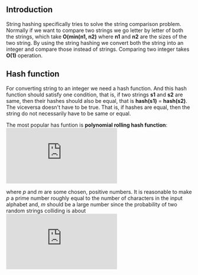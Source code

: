 ## Introduction

String hashing specifically tries to solve the string comparison problem. Normally if we want to compare two strings we go letter by letter of both the strings, which take **O(min(n1, n2)** where **n1** and **n2** are the sizes of the two string. By using the string hashing we convert both the string into an integer and compare those instead of strings. Comparing two integer takes **O(1)** operation.

## Hash function
For converting string to an integer we need a hash function. And this hash function should satisfy one condition, that is, if two strings **s1** and **s2** are same, then their hashes should also be equal, that is **hash(s1)** = **hash(s2)**. The viceversa doesn't have to be true. That is, if hashes are equal, then the string do not necessarily have to be same or equal.

The most popular has funtion is **polynomial rolling hash function**:
![](https://latex.codecogs.com/gif.latex?hash%28s%29%20%3D%20s%5B0%5D%20&plus;%20s%5B1%5D%20%5Ccdot%20p%20&plus;%20s%5B2%5D%20%5Ccdot%20p%5E2%20&plus;%20s%5B3%5D%20%5Ccdot%20p%5E3%20&plus;%20%5Ccdots%20&plus;%20s%5Bn-1%5D%20%5Ccdot%20p%5E%7Bn-1%7D%20%5Cmod%20m)

where _p_ and _m_ are some chosen, positive numbers. It is reasonable to make _p_ a prime number roughly equal to the number of characters in the input alphabet and, _m_  should be a large number since the probability of two random strings colliding is about ![](https://latex.codecogs.com/gif.latex?%5Capprox%20%5Cfrac%7B1%7D%7Bm%7D)